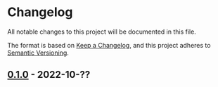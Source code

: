 # Changelog
All notable changes to this project will be documented in this file.

The format is based on [Keep a Changelog](https://keepachangelog.com/en/1.0.0/),
and this project adheres to [Semantic Versioning](https://semver.org/spec/v2.0.0.html).

## [0.1.0] - 2022-10-??

[0.1.0]: https://github.com/fkunstner/livepot/releases/tag/v0.1.0


